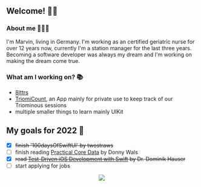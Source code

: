 ## Welcome! 👋🏻

### About me 👨🏼‍💻
I'm Marvin, living in Germany. I'm working as an certified geriatric nurse for over 12 years now, currently I'm a station manager for the last three years.
Becoming a software developer was always my dream and I'm working on making the dream come true.

### What am I working on? 📚
- [8lttrs](https://github.com/treboc/WordScramble)
- [TriomiCount](https://github.com/treboc/TriomiCount), an App mainly for private use to keep track of our Triominous sessions
- multiple smaller things to learn mainly UIKit

## My goals for 2022 🥇
* [x] ~~finish '100daysOfSwiftUI' by twostraws~~
* [ ] finish reading [Practical Core Data](https://donnywals.gumroad.com/l/practical-core-data) by Donny Wals
* [x] ~~read [Test-Driven iOS Development with Swift](https://www.packtpub.com/product/test-driven-ios-development-with-swift/9781785880735) by Dr. Dominik Hauser~~
* [ ] start applying for jobs

<p align="center">
  <a href="https://twitter.com/treb0c">
    <img src="https://img.shields.io/twitter/follow/treb0c?label=Twitter&logo=twitter&style=for-the-badge&color=blue" />
  </a>
</p>
